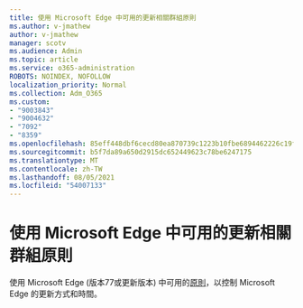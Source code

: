 ```yaml
---
title: 使用 Microsoft Edge 中可用的更新相關群組原則
ms.author: v-jmathew
author: v-jmathew
manager: scotv
ms.audience: Admin
ms.topic: article
ms.service: o365-administration
ROBOTS: NOINDEX, NOFOLLOW
localization_priority: Normal
ms.collection: Adm_O365
ms.custom:
- "9003843"
- "9004632"
- "7092"
- "8359"
ms.openlocfilehash: 85eff448dbf6cecd80ea870739c1223b10fbe6894462226c19fd9aae26faad6b
ms.sourcegitcommit: b5f7da89a650d2915dc652449623c78be6247175
ms.translationtype: MT
ms.contentlocale: zh-TW
ms.lasthandoff: 08/05/2021
ms.locfileid: "54007133"
---
```

# <a name="use-update-related-group-policies-available-in-microsoft-edge"></a>使用 Microsoft Edge 中可用的更新相關群組原則

使用 Microsoft Edge (版本77或更新版本) 中可用的[原則](https://go.microsoft.com/fwlink/?linkid=2134862)，以控制 Microsoft Edge 的更新方式和時間。
